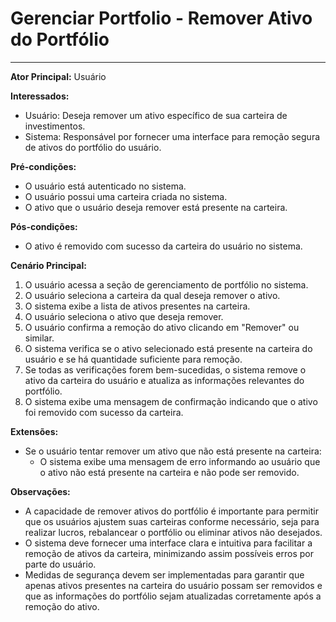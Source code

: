 # Gerenciar Portfolio - Remover Ativo do Portfólio
____

**Ator Principal:** Usuário

**Interessados:**
- Usuário: Deseja remover um ativo específico de sua carteira de investimentos.
- Sistema: Responsável por fornecer uma interface para remoção segura de ativos do portfólio do usuário.

**Pré-condições:**
- O usuário está autenticado no sistema.
- O usuário possui uma carteira criada no sistema.
- O ativo que o usuário deseja remover está presente na carteira.

**Pós-condições:**
- O ativo é removido com sucesso da carteira do usuário no sistema.

**Cenário Principal:**
1. O usuário acessa a seção de gerenciamento de portfólio no sistema.
2. O usuário seleciona a carteira da qual deseja remover o ativo.
3. O sistema exibe a lista de ativos presentes na carteira.
4. O usuário seleciona o ativo que deseja remover.
5. O usuário confirma a remoção do ativo clicando em "Remover" ou similar.
6. O sistema verifica se o ativo selecionado está presente na carteira do usuário e se há quantidade suficiente para remoção.
7. Se todas as verificações forem bem-sucedidas, o sistema remove o ativo da carteira do usuário e atualiza as informações relevantes do portfólio.
8. O sistema exibe uma mensagem de confirmação indicando que o ativo foi removido com sucesso da carteira.

**Extensões:**
- Se o usuário tentar remover um ativo que não está presente na carteira:
    - O sistema exibe uma mensagem de erro informando ao usuário que o ativo não está presente na carteira e não pode ser removido.

**Observações:**
- A capacidade de remover ativos do portfólio é importante para permitir que os usuários ajustem suas carteiras conforme necessário, seja para realizar lucros, rebalancear o portfólio ou eliminar ativos não desejados.
- O sistema deve fornecer uma interface clara e intuitiva para facilitar a remoção de ativos da carteira, minimizando assim possíveis erros por parte do usuário.
- Medidas de segurança devem ser implementadas para garantir que apenas ativos presentes na carteira do usuário possam ser removidos e que as informações do portfólio sejam atualizadas corretamente após a remoção do ativo.